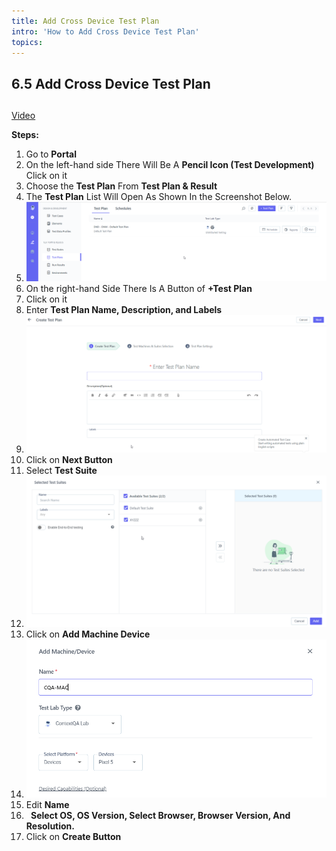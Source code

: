 ```yaml
---
title: Add Cross Device Test Plan
intro: 'How to Add Cross Device Test Plan'
topics:
---
```


## <a name="_e9bndvp6rivn"></a>6.5 **Add Cross Device Test Plan** 
##
<a name="_or15d3keu556"></a>[Video](https://youtu.be/gFoUQfguwvM)

**Steps:** 

1. Go to **Portal** 
2. On the left-hand side There Will Be A **Pencil Icon (Test Development)** Click on it 
3. Choose the **Test Plan** From **Test Plan & Result** 
4. The **Test Plan** List Will Open As Shown In the Screenshot Below.
5. ![](imgs/test-plan-list.png)
6. On the right-hand Side There Is A Button of **+Test Plan** 
7. Click on it 
8. Enter **Test Plan Name, Description, and Labels** 
9. ![](imgs/test-plan-createeeeeee.png)
10. Click on **Next Button** 
11. Select **Test Suite** 
12. ![](imgs/test-plan-test-suite.png)
13. Click on **Add Machine Device** 
14. ![](imgs/machine-device.png)
15. Edit **Name** 
16. ` `**Select OS, OS Version, Select Browser, Browser Version, And Resolution.**
17. Click on **Create Button** 

